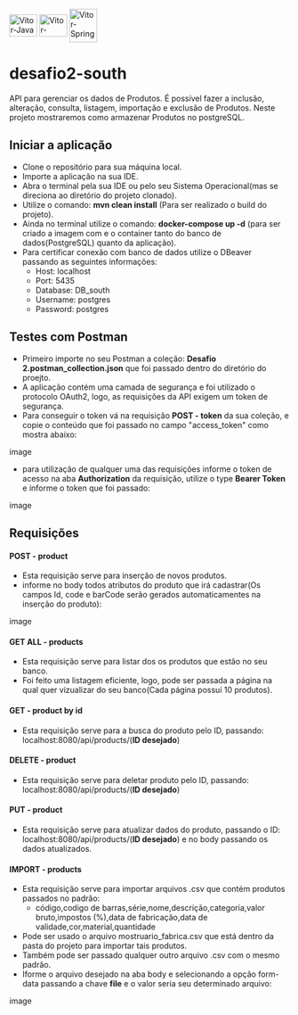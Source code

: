 <div style="display: inline_block"><br>
  <img align="center" alt="Vitor-Java" height="40" width="50" src="https://cdn.jsdelivr.net/gh/devicons/devicon/icons/java/java-original.svg">
  <img align="center" alt="Vitor-Spring" height="40" width="50" src="https://cdn.jsdelivr.net/gh/devicons/devicon/icons/spring/spring-original.svg">
  <img align="center" alt="Vitor-Spring" height="60" width="50" src="https://cdn.jsdelivr.net/gh/devicons/devicon/icons/postgresql/postgresql-plain-wordmark.svg">
</div>

# desafio2-south

API para gerenciar os dados de Produtos. É possível fazer a inclusão, alteração, consulta, listagem, importação e exclusão de Produtos.
Neste projeto mostraremos como armazenar Produtos no postgreSQL.

## Iniciar a aplicação
- Clone o repositório para sua máquina local.
- Importe a aplicação na sua IDE.
- Abra o terminal pela sua IDE ou pelo seu Sistema Operacional(mas se direciona ao diretório do projeto clonado).
- Utilize o comando: **mvn clean install** (Para ser realizado o build do projeto).
- Ainda no terminal utilize o comando: **docker-compose up -d** (para ser criado a imagem com e o container tanto do banco de dados(PostgreSQL) quanto da aplicação).
- Para certificar conexão com banco de dados utilize o DBeaver passando as seguintes informações:
  - Host: localhost
  - Port: 5435
  - Database: DB_south
  - Username: postgres
  - Password: postgres

## Testes com Postman
- Primeiro importe no seu Postman a coleção: **Desafio 2.postman_collection.json** que foi passado dentro do diretório do proejto.
- A aplicação contém uma camada de segurança e foi utilizado o protocolo OAuth2, logo, as requisições da API exigem um token de segurança.
- Para conseguir o token vá na requisição **POST - token** da sua coleção, e copie o conteúdo que foi passado no campo "access_token" como mostra abaixo:

image

- para utilização de qualquer uma das requisições informe o token de acesso na aba **Authorization** da requisição, utilize o type **Bearer Token**
e informe o token que foi passado:

image

## Requisições

#### POST - product
- Esta requisição serve para inserção de novos produtos.
- informe no body todos atributos do produto que irá cadastrar(Os campos Id, code e barCode serão gerados automaticamentes na inserção do produto):

image

#### GET ALL - products
- Esta requisição serve para listar dos os produtos que estão no seu banco.
- Foi feito uma listagem eficiente, logo, pode ser passada a página na qual quer vizualizar do seu banco(Cada página possui 10 produtos).

#### GET - product by id
- Esta requisição serve para a busca do produto pelo ID, passando: localhost:8080/api/products/(**ID desejado**)

#### DELETE - product
- Esta requisição serve para deletar produto pelo ID, passando: localhost:8080/api/products/(**ID desejado**)

#### PUT - product
- Esta requisição serve para atualizar dados do produto, passando o ID: localhost:8080/api/products/(**ID desejado**) e no body passando os dados atualizados.

#### IMPORT - products
- Esta requisição serve para importar arquivos .csv  que contém produtos passados no padrão:
  - código,codigo de barras,série,nome,descrição,categoria,valor bruto,impostos (%),data de fabricação,data de validade,cor,material,quantidade
- Pode ser usado o arquivo mostruario_fabrica.csv que está dentro da pasta do projeto para importar tais produtos.
- Também pode ser passado qualquer outro arquivo .csv com o mesmo padrão.
- Iforme o arquivo desejado na aba body e selecionando a opção form-data passando a chave **file** e o valor seria seu determinado arquivo:

image



